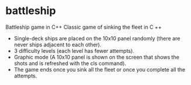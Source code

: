 # battleship
Battleship game in C++
Classic game of sinking the fleet in C ++

- Single-deck ships are placed on the 10x10 panel randomly (there are never ships adjacent to each other).
- 3 difficulty levels (each level has fewer attempts).
- Graphic mode (A 10x10 panel is shown on the screen that shows the shots and is refreshed with the cls command).
- The game ends once you sink all the fleet or once you complete all the attempts.

